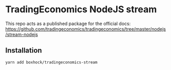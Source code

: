 # TradingEconomics NodeJS stream

This repo acts as a published package for the official docs: https://github.com/tradingeconomics/tradingeconomics/tree/master/nodejs/stream-nodejs

## Installation

```bash
yarn add boxhock/tradingeconomics-stream
```
